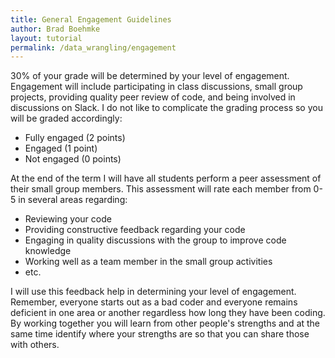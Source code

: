 ```yaml
---
title: General Engagement Guidelines
author: Brad Boehmke
layout: tutorial
permalink: /data_wrangling/engagement
---
```


30% of your grade will be determined by your level of engagement. Engagement will include participating in class discussions, small group projects, providing quality peer review of code, and being involved in discussions on Slack. I do not like to complicate the grading process so you will be graded accordingly:

* Fully engaged (2 points) 
* Engaged (1 point)
* Not engaged (0 points)

At the end of the term I will have all students perform a peer assessment of their small group members. This assessment will rate each member from 0-5 in several areas regarding:

* Reviewing your code
* Providing constructive feedback regarding your code
* Engaging in quality discussions with the group to improve code knowledge
* Working well as a team member in the small group activities
* etc.

I will use this feedback help in determining your level of engagement. Remember, everyone starts out as a bad coder and everyone remains deficient in one area or another regardless how long they have been coding. By working together you will learn from other people's strengths and at the same time identify where your strengths are so that you can share those with others.
